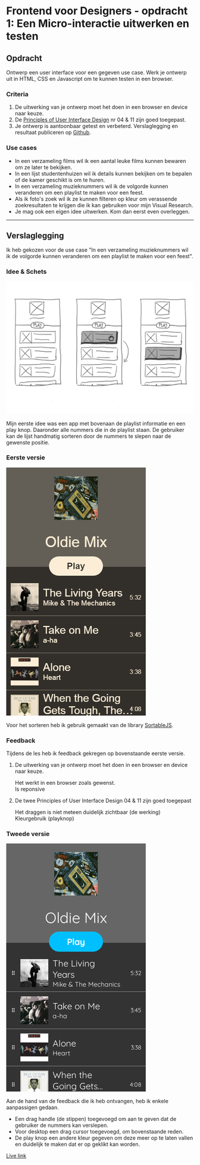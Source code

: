 # Frontend voor Designers - opdracht 1: Een Micro-interactie uitwerken en testen

## Opdracht
Ontwerp een user interface voor een gegeven use case. Werk je ontwerp uit in HTML, CSS en Javascript om te kunnen testen in een browser.

### Criteria
1. De uitwerking van je ontwerp moet het doen in een browser en device naar keuze.
2. De [Principles of User Interface Design](http://bokardo.com/principles-of-user-interface-design/) nr 04 & 11 zijn goed toegepast.
3. Je ontwerp is aantoonbaar getest en verbeterd. Verslaglegging en resultaat publiceren op [Github](https://github.com).

### Use cases
- In een verzameling films wil ik een aantal leuke films kunnen bewaren om ze later te bekijken.
- In een lijst studentenhuizen wil ik details kunnen bekijken om te bepalen of de kamer geschikt is om te huren.
- In een verzameling muzieknummers wil ik de volgorde kunnen veranderen om een playlist te maken voor een feest.
- Als ik foto's zoek wil ik ze kunnen filteren op kleur om verassende zoekresultaten te krijgen die ik kan gebruiken voor mijn Visual Research.
- Je mag ook een eigen idee uitwerken. Kom dan eerst even overleggen.

***

## Verslaglegging
Ik heb gekozen voor de use case "In een verzameling muzieknummers wil ik de volgorde kunnen veranderen om een playlist te maken voor een feest".

### Idee & Schets
![Schets eerste ontwerp](https://github.com/mhhuijsmans/frontend-voor-designers-1920/raw/master/opdracht1/doc/schets.jpg)

Mijn eerste idee was een app met bovenaan de playlist informatie en een play knop. Daaronder alle nummers die in de playlist staan.
De gebruiker kan de lijst handmatig sorteren door de nummers te slepen naar de gewenste positie.

### Eerste versie
![Eerste versie](https://github.com/mhhuijsmans/frontend-voor-designers-1920/raw/master/opdracht1/doc/v1.jpg)

Voor het sorteren heb ik gebruik gemaakt van de library [SortableJS](https://github.com/SortableJS/Sortable).

### Feedback
Tijdens de les heb ik feedback gekregen op bovenstaande eerste versie.
1. De uitwerking van je ontwerp moet het doen in een browser en device naar keuze.

    Het werkt in een browser zoals gewenst.    
    Is reponsive
2. De twee Principles of User Interface Design 04 & 11 zijn goed toegepast

    Het draggen is niet meteen duidelijk zichtbaar (de werking)    
    Kleurgebruik (playknop)
    
### Tweede versie
![Tweede versie](https://github.com/mhhuijsmans/frontend-voor-designers-1920/raw/master/opdracht1/doc/v2.jpg)

Aan de hand van de feedback die ik heb ontvangen, heb ik enkele aanpassigen gedaan.

- Een drag handle (de stippen) toegevoegd om aan te geven dat de gebruiker de nummers kan verslepen.
- Voor desktop een drag cursor toegevoegd, om bovenstaande reden.
- De play knop een andere kleur gegeven om deze meer op te laten vallen en duidelijk te maken dat er op geklikt kan worden.

[Live link](https://mhhuijsmans.github.io/frontend-voor-designers-1920/opdracht1/)
